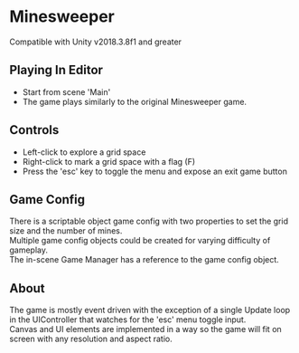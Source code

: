 # Minesweeper

Compatible with Unity v2018.3.8f1 and greater

## Playing In Editor

-   Start from scene 'Main'
-   The game plays similarly to the original Minesweeper game.

## Controls

-   Left-click to explore a grid space
-   Right-click to mark a grid space with a flag (F)
-   Press the 'esc' key to toggle the menu and expose an exit game button

## Game Config

There is a scriptable object game config with two properties to set the grid size and the number of mines.\
Multiple game config objects could be created for varying difficulty of gameplay.\
The in-scene Game Manager has a reference to the game config object.

## About

The game is mostly event driven with the exception of a single Update loop in the UIController that watches for the 'esc' menu toggle input.\
Canvas and UI elements are implemented in a way so the game will fit on screen with any resolution and aspect ratio.
